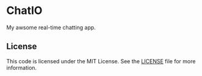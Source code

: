 
# ChatIO

My awsome real-time chatting app.

## License

This code is licensed under the MIT License. See the [LICENSE](LICENSE) file for more information.
